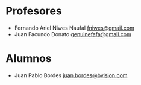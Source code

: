 # Profesores
* Fernando Ariel Niwes Naufal fniwes@gmail.com
* Juan Facundo Donato genuinefafa@gmail.com

# Alumnos

* Juan Pablo Bordes juan.bordes@bvision.com
